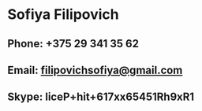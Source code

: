 # Sofiya Filipovich 
## Phone: +375 29 341 35 62
## Email: filipovichsofiya@gmail.com
## Skype: liceP+hit+617xx65451Rh9xR1
